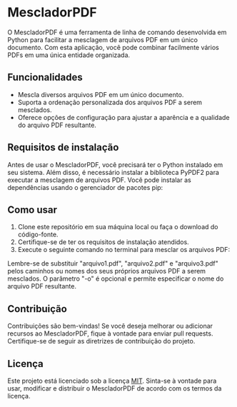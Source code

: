 # MescladorPDF

O MescladorPDF é uma ferramenta de linha de comando desenvolvida em Python para facilitar a mesclagem de arquivos PDF em um único documento. Com esta aplicação, você pode combinar facilmente vários PDFs em uma única entidade organizada.

## Funcionalidades

- Mescla diversos arquivos PDF em um único documento.
- Suporta a ordenação personalizada dos arquivos PDF a serem mesclados.
- Oferece opções de configuração para ajustar a aparência e a qualidade do arquivo PDF resultante.

## Requisitos de instalação

Antes de usar o MescladorPDF, você precisará ter o Python instalado em seu sistema. Além disso, é necessário instalar a biblioteca PyPDF2 para executar a mesclagem de arquivos PDF. Você pode instalar as dependências usando o gerenciador de pacotes pip:

## Como usar

1. Clone este repositório em sua máquina local ou faça o download do código-fonte.
2. Certifique-se de ter os requisitos de instalação atendidos.
3. Execute o seguinte comando no terminal para mesclar os arquivos PDF:


Lembre-se de substituir "arquivo1.pdf", "arquivo2.pdf" e "arquivo3.pdf" pelos caminhos ou nomes dos seus próprios arquivos PDF a serem mesclados. O parâmetro "-o" é opcional e permite especificar o nome do arquivo PDF resultante.

## Contribuição

Contribuições são bem-vindas! Se você deseja melhorar ou adicionar recursos ao MescladorPDF, fique à vontade para enviar pull requests. Certifique-se de seguir as diretrizes de contribuição do projeto.

## Licença

Este projeto está licenciado sob a licença [MIT](https://opensource.org/licenses/MIT). Sinta-se à vontade para usar, modificar e distribuir o MescladorPDF de acordo com os termos da licença.
